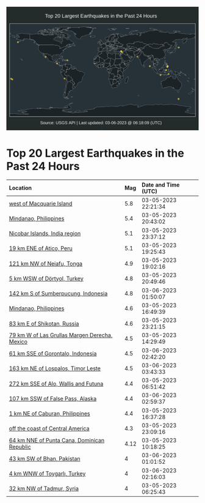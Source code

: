 ![Map](./map.png)

# Top 20 Largest Earthquakes in the Past 24 Hours

| Location | Mag | Date and Time (UTC) |
|:---|:---|:---|
| [west of Macquarie Island](https://earthquake.usgs.gov/earthquakes/eventpage/us7000jhir) | 5.8 | 03-05-2023 22:21:34 |
| [Mindanao, Philippines](https://earthquake.usgs.gov/earthquakes/eventpage/us7000jhi6) | 5.4 | 03-05-2023 20:43:02 |
| [Nicobar Islands, India region](https://earthquake.usgs.gov/earthquakes/eventpage/us7000jhj3) | 5.1 | 03-05-2023 23:37:12 |
| [19 km ENE of Atico, Peru](https://earthquake.usgs.gov/earthquakes/eventpage/us7000jhhu) | 5.1 | 03-05-2023 19:25:43 |
| [121 km NW of Neiafu, Tonga](https://earthquake.usgs.gov/earthquakes/eventpage/us7000jhhp) | 4.9 | 03-05-2023 19:02:16 |
| [5 km WSW of Dörtyol, Turkey](https://earthquake.usgs.gov/earthquakes/eventpage/us7000jhi7) | 4.8 | 03-05-2023 20:49:46 |
| [142 km S of Sumberpucung, Indonesia](https://earthquake.usgs.gov/earthquakes/eventpage/us7000jhjr) | 4.8 | 03-06-2023 01:50:07 |
| [Mindanao, Philippines](https://earthquake.usgs.gov/earthquakes/eventpage/us7000jhhc) | 4.6 | 03-05-2023 16:49:39 |
| [83 km E of Shikotan, Russia](https://earthquake.usgs.gov/earthquakes/eventpage/us7000jhj0) | 4.6 | 03-05-2023 23:21:15 |
| [79 km W of Las Grullas Margen Derecha, Mexico](https://earthquake.usgs.gov/earthquakes/eventpage/us7000jhgu) | 4.5 | 03-05-2023 14:29:49 |
| [61 km SSE of Gorontalo, Indonesia](https://earthquake.usgs.gov/earthquakes/eventpage/us7000jhjz) | 4.5 | 03-06-2023 02:42:20 |
| [163 km NE of Lospalos, Timor Leste](https://earthquake.usgs.gov/earthquakes/eventpage/us7000jhk9) | 4.5 | 03-06-2023 03:43:33 |
| [272 km SSE of Alo, Wallis and Futuna](https://earthquake.usgs.gov/earthquakes/eventpage/us7000jhfm) | 4.4 | 03-05-2023 06:51:42 |
| [107 km SSW of False Pass, Alaska](https://earthquake.usgs.gov/earthquakes/eventpage/us7000jhk3) | 4.4 | 03-06-2023 02:59:37 |
| [1 km NE of Caburan, Philippines](https://earthquake.usgs.gov/earthquakes/eventpage/us7000jhh9) | 4.4 | 03-05-2023 16:37:28 |
| [off the coast of Central America](https://earthquake.usgs.gov/earthquakes/eventpage/us7000jhiw) | 4.3 | 03-05-2023 23:09:16 |
| [64 km NNE of Punta Cana, Dominican Republic](https://earthquake.usgs.gov/earthquakes/eventpage/pr2023064000) | 4.12 | 03-05-2023 10:18:25 |
| [43 km SW of Bhan, Pakistan](https://earthquake.usgs.gov/earthquakes/eventpage/us7000jhji) | 4 | 03-06-2023 01:01:52 |
| [4 km WNW of Toygarlı, Turkey](https://earthquake.usgs.gov/earthquakes/eventpage/us7000jhjt) | 4 | 03-06-2023 02:16:03 |
| [32 km NW of Tadmur, Syria](https://earthquake.usgs.gov/earthquakes/eventpage/us7000jhfy) | 4 | 03-05-2023 06:25:43 |
